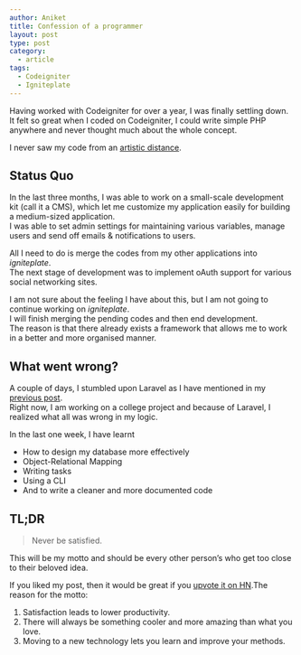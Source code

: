 ```yaml
---
author: Aniket
title: Confession of a programmer
layout: post
type: post
category:
  - article
tags:
  - Codeigniter
  - Igniteplate
---
```

Having worked with Codeigniter for over a year, I was finally settling down.  
It felt so great when I coded on Codeigniter, I could write simple PHP anywhere and never thought much about the whole concept.

I never saw my code from an [artistic distance][1].

## Status Quo

In the last three months, I was able to work on a small-scale development kit (call it a CMS), which let me customize my application easily for building a medium-sized application.  
I was able to set admin settings for maintaining various variables, manage users and send off emails & notifications to users.

All I need to do is merge the codes from my other applications into *igniteplate*.  
The next stage of development was to implement oAuth support for various social networking sites.

I am not sure about the feeling I have about this, but I am not going to continue working on *igniteplate*.  
I will finish merging the pending codes and then end development.  
The reason is that there already exists a framework that allows me to work in a better and more organised manner.

## What went wrong?

A couple of days, I stumbled upon Laravel as I have mentioned in my [previous post][2].  
Right now, I am working on a college project and because of Laravel, I realized what all was wrong in my logic.

In the last one week, I have learnt

*   How to design my database more effectively
*   Object-Relational Mapping
*   Writing tasks
*   Using a CLI
*   And to write a cleaner and more documented code

## TL;DR

> Never be satisfied.

This will be my motto and should be every other person’s who get too close to their beloved idea.

If you liked my post, then it would be great if you [upvote it on HN][3].The reason for the motto:

1.  Satisfaction leads to lower productivity.
2.  There will always be something cooler and more amazing than what you love.
3.  Moving to a new technology lets you learn and improve your methods.

 [1]: http://www.alistapart.com/articles/artistic-distance/ "Artistic Distance"
 [2]: http://www.aniketpant.com/posts/a-shift-from-codeigniter-to-laravel "A Shift from Codeigniter to Laravel"
 [3]: http://news.ycombinator.com/item?id=4070202